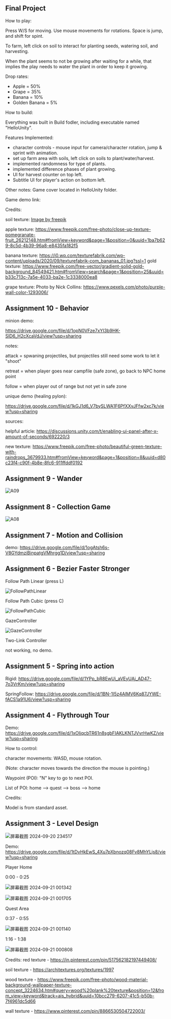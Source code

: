 ## Final Project

How to play: 

Press W/S for moving. Use mouse movements for rotations. Space is jump, and shift for spint.

To farm, left click on soil to interact for planting seeds, watering soil, and harvesting. 

When the plant seems to not be growing after waiting for a while, that implies the play needs to water the plant in order to keep it growing.

Drop rates: 

- Apple = 50%
- Grape = 35%
- Banana = 10%
- Golden Banana = 5%

How to build: 

Everything was built in Build fodler, including executable named "HelloUnity". 

Features Implemented: 
- character controls - mouse input for camera/character rotation, jump & sprint with animation.
- set up farm area with soils, left click on soils to plant/water/harvest. 
- implemented randomness for type of plants.
- implemented difference phases of plant growing.
- UI for harvest counter on top left.
- Subtitle UI for player's action on bottom left. 

Other notes: 
Game cover located in HelloUnity folder.

Game demo link: 

Credits: 

soil texture: <a href="https://www.freepik.com/free-photo/rough-stone-wall-texture_1124387.htm#fromView=keyword&page=1&position=0&uuid=460b80eb-9094-4845-bc97-6cbacdb9fd9c">Image by freepik</a>

apple texture: https://www.freepik.com/free-photo/close-up-texture-pomegranate-fruit_26212148.htm#fromView=keyword&page=1&position=0&uuid=1ba7b629-8c5d-4b39-96a8-e8435fa182f5

banana texture: https://i0.wp.com/texturefabrik.com/wp-content/uploads/2020/09/texturefabrik-com_bananas_01.jpg?ssl=1
gold texture: https://www.freepik.com/free-vector/gradient-solid-gold-background_84549421.htm#fromView=search&page=1&position=25&uuid=b33c713c-7a5e-4033-ba2e-1c3338000ea8

grape texture: Photo by Nick Collins: https://www.pexels.com/photo/purple-wall-color-1293006/

## Assignment 10 - Behavior

minion demo: 

https://drive.google.com/file/d/1opN0VFze7xYI3b9HK-SID6_H2cXcaVdJ/view?usp=sharing

notes: 

attack = spwaning projectiles, but projectiles still need some work to let it "shoot"

retreat = when player goes near campfile (safe zone), go back to NPC home point

follow = when player out of range but not yet in safe zone


unique demo (healing pylon): 

https://drive.google.com/file/d/1kGJ1d6_V7bySLWA1F6PfXXvJFfw2xc7k/view?usp=sharing


sources: 

helpful article: https://discussions.unity.com/t/enabling-ui-panel-after-x-amount-of-seconds/692220/3

new texture: https://www.freepik.com/free-photo/beautiful-green-texture-with-raindrops_3679933.htm#fromView=keyword&page=1&position=8&uuid=d80c23f4-c90f-4b8e-8fc6-911ffddf0192

## Assignment 9 - Wander

![A09](https://github.com/user-attachments/assets/11e4259d-b291-467b-9888-9bee2951655d)

## Assignment 8 - Collection Game

![A08](https://github.com/user-attachments/assets/7e4e3809-f208-4511-ad27-b6492371b166)

## Assignment 7 - Motion and Collision

demo: https://drive.google.com/file/d/1ogAtsh6s-V8GYdmziBinpatgVMhrgg1D/view?usp=sharing

## Assignment 6 - Bezier Faster Stronger

Follow Path Linear (press L)

![FollowPathLinear](https://github.com/user-attachments/assets/bab032f9-0648-4fa9-acb0-7167412850b0)

Follow Path Cubic (press C)

![FollowPathCubic](https://github.com/user-attachments/assets/5c074b4d-2803-407c-89e7-6443e5d5d196)

GazeController

![GazeController](https://github.com/user-attachments/assets/1d6c50fd-ef0b-4b0b-9a00-e2c9113b7ecd)

Two-Link Controller

not working, no demo.

## Assignment 5 - Spring into action

Rigid: https://drive.google.com/file/d/1YPp_bR8EwUi_aVEyUAj_AD47-7o3VrKm/view?usp=sharing

SpringFollow: https://drive.google.com/file/d/1BN-1I5z4AlMV6Kq87JYWE-fACS1a91U6/view?usp=sharing

## Assignment 4 - Flythrough Tour

Demo: https://drive.google.com/file/d/1xOIjqcbTR61n8sgbFIAKLKNTJVvrHwKZ/view?usp=sharing

How to control: 

character movements: WASD, mouse rotation. 

(Note: character moves towards the direction the mouse is pointing.)

Waypoint (POI): "N" key to go to next POI. 

List of POI: home --> quest --> boss --> home

Credits: 

Model is from standard asset. 

## Assignment 3 - Level Design

![屏幕截图 2024-09-20 234517](https://github.com/user-attachments/assets/87fff4e7-036e-4c69-bc2a-8a80949d0951)

Demo: https://drive.google.com/file/d/1tDvHkEwS_4Xu7pXbnozq08Fv8MhYLjs8/view?usp=sharing

Player Home

0:00 - 0:25

![屏幕截图 2024-09-21 001342](https://github.com/user-attachments/assets/e39d05bd-7cd5-4217-89b8-86d5ea2fb67f)

![屏幕截图 2024-09-21 001705](https://github.com/user-attachments/assets/a4ee67f2-6ec2-411e-9749-35355dfb1b54)

Quest Area

0:37 - 0:55

![屏幕截图 2024-09-21 001140](https://github.com/user-attachments/assets/26271114-b5a1-4b05-a989-16ef9e21c94d)

1:16 - 1:38

![屏幕截图 2024-09-21 000808](https://github.com/user-attachments/assets/b31622a5-47cd-4163-bc0b-9bf3ec12e537)

Credits:
red texture - https://in.pinterest.com/pin/517562182197449408/

soil texture - https://architextures.org/textures/1997

wood texture - https://www.freepik.com/free-photo/wood-material-background-wallpaper-texture-concept_3224634.htm#query=wood%20plank%20texture&position=12&from_view=keyword&track=ais_hybrid&uuid=10bcc279-6207-41c5-b50b-7f4961dc5d66 

wall texture - https://www.pinterest.com/pin/8866530504722003/
